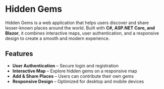 # Hidden Gems  

Hidden Gems is a web application that helps users discover and share lesser-known places around the world. Built with **C#, ASP.NET Core, and Blazor**, it combines interactive maps, user authentication, and a responsive design to create a smooth and modern experience.  

## Features  
- **User Authentication** – Secure login and registration  
- **Interactive Map** – Explore hidden gems on a responsive map  
- **Add & Share Places** – Users can contribute their own gems  
- **Responsive Design** – Optimized for desktop and mobile devices  

